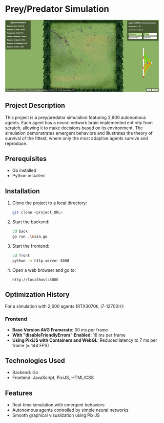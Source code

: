 # Prey/Predator Simulation

<img src="./screenshot.png" alt="screen capture"/>

## Project Description
This project is a prey/predator simulation featuring 2,600 autonomous agents. Each agent has a neural network brain implemented entirely from scratch, allowing it to make decisions based on its environment. The simulation demonstrates emergent behaviors and illustrates the theory of survival of the fittest, where only the most adaptive agents survive and reproduce.

## Prerequisites
- Go installed
- Python installed

## Installation
1. Clone the project to a local directory:
   ```bash
   git clone <project_URL>
   ```
2. Start the backend:
   ```bash
   cd back
   go run .\main.go
   ```
3. Start the frontend:
   ```bash
   cd front
   python -m http.server 8000
   ```
4. Open a web browser and go to:
   ```
   http://localhost:8000
   ```

## Optimization History

For a simulation with 2,600 agents (RTX3070ti, i7-12700H):

### Frontend
- **Base Version AVG Framerate**: 30 ms per frame
- **With "disableFriendlyErrors" Enabled**: 18 ms per frame
- **Using PixiJS with Containers and WebGL**: Reduced latency to 7 ms per frame (≈ 144 FPS)

## Technologies Used
- Backend: Go
- Frontend: JavaScript, PixiJS, HTML/CSS

## Features
- Real-time simulation with emergent behaviors
- Autonomous agents controlled by simple neural networks
- Smooth graphical visualization using PixiJS
